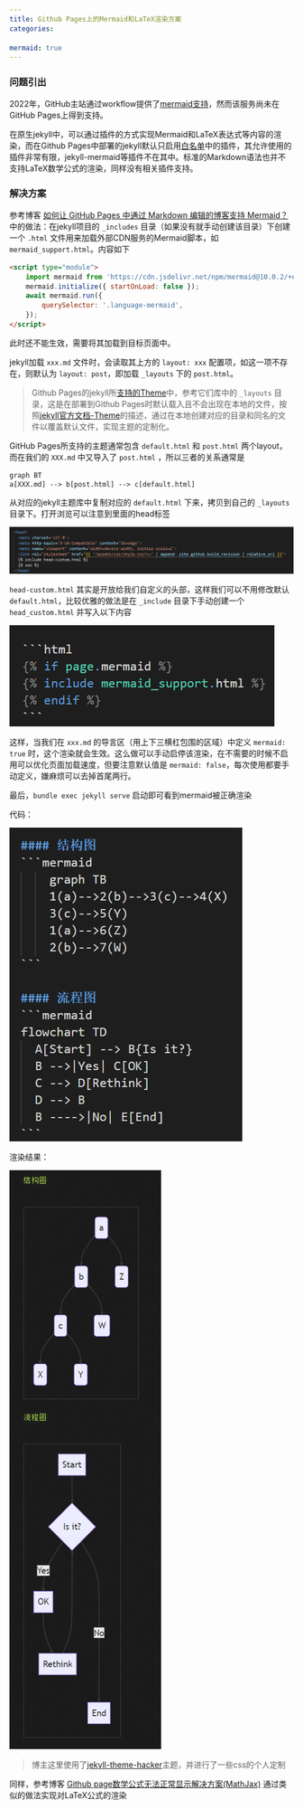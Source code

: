 ```yaml
---
title: Github Pages上的Mermaid和LaTeX渲染方案
categories: 

mermaid: true
---
```


### 问题引出

2022年，GitHub主站通过workflow提供了[mermaid支持](https://github.blog/developer-skills/github/include-diagrams-markdown-files-mermaid/)，然而该服务尚未在GitHub Pages上得到支持。

在原生jekyll中，可以通过插件的方式实现Mermaid和LaTeX表达式等内容的渲染，而在Github Pages中部署的jekyll默认只启用[白名单](https://pages.github.com/versions/)中的插件，其允许使用的插件非常有限，jekyll-mermaid等插件不在其中。标准的Markdown语法也并不支持LaTeX数学公式的渲染，同样没有相关插件支持。



### 解决方案

参考博客 [如何让 GitHub Pages 中通过 Markdown 编辑的博客支持 Mermaid？](https://juejin.cn/post/7208046833329930300) 中的做法：在jekyll项目的 `_includes` 目录（如果没有就手动创建该目录）下创建一个 `.html` 文件用来加载外部CDN服务的Mermaid脚本，如 `mermaid_support.html`。内容如下

```html
<script type="module">
    import mermaid from 'https://cdn.jsdelivr.net/npm/mermaid@10.0.2/+esm';
    mermaid.initialize({ startOnLoad: false });
    await mermaid.run({
        querySelector: '.language-mermaid',
    });
</script>
```
此时还不能生效，需要将其加载到目标页面中。

jekyll加载 `xxx.md` 文件时，会读取其上方的 `layout: xxx` 配置项，如这一项不存在，则默认为 `layout: post`，即加载 `_layouts` 下的 `post.html`。

> Github Pages的jekyll所[支持的Theme](https://pages.github.com/themes/)中，参考它们库中的 `_layouts` 目录，这是在部署到Github Pages时默认载入且不会出现在本地的文件，按照[jekyll官方文档-Theme](https://jekyllrb.com/docs/themes/)的描述，通过在本地创建对应的目录和同名的文件以覆盖默认文件，实现主题的定制化。

GitHub Pages所支持的主题通常包含 `default.html` 和 `post.html` 两个layout，而在我们的 `XXX.md` 中又导入了 `post.html` ，所以三者的关系通常是

```mermaid
graph BT
a[XXX.md] --> b[post.html] --> c[default.html]
```

从对应的jekyll主题库中复制对应的 `default.html` 下来，拷贝到自己的 `_layouts` 目录下。打开浏览可以注意到里面的head标签

![defalut.html的内容](/assets/images/default.html的内容.png)


`head-custom.html` 其实是开放给我们自定义的头部，这样我们可以不用修改默认 `default.html`，比较优雅的做法是在 `_include` 目录下手动创建一个 `head_custom.html` 并写入以下内容

![head_custom.html的内容](/assets/images/head_custom.html的内容.png)

这样，当我们在 `xxx.md` 的导言区（用上下三横杠包围的区域）中定义 `mermaid: true` 时，这个渲染就会生效。这么做可以手动启停该渲染，在不需要的时候不启用可以优化页面加载速度，但要注意默认值是 `mermaid: false`，每次使用都要手动定义，嫌麻烦可以去掉首尾两行。

最后，`bundle exec jekyll serve` 启动即可看到mermaid被正确渲染

代码：

![mermaid代码](/assets/images/mermaid代码.png)

渲染结果：

![mermaid渲染结果](/assets/images/mermaid渲染结果.png)
> 博主这里使用了[jekyll-theme-hacker](https://github.com/pages-themes/hacker)主题，并进行了一些css的个人定制



同样，参考博客 [Github page数学公式无法正常显示解决方案(MathJax)](https://www.cnblogs.com/tungsten106/p/17953452/github_page_add_mathjax) 通过类似的做法实现对LaTeX公式的渲染


